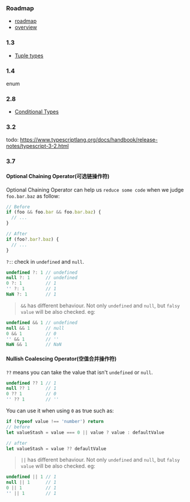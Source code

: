 <!--
abbrlink: 2um498vn
-->

### Roadmap

* [roadmap](https://github.com/Microsoft/TypeScript/wiki/Roadmap)
* [overview](https://www.typescriptlang.org/docs/handbook/release-notes/overview.html)

### 1.3

* [Tuple types](https://www.typescriptlang.org/docs/handbook/release-notes/typescript-1-3.html#tuple-types)

### 1.4

enum

### 2.8

* [Conditional Types](https://www.typescriptlang.org/docs/handbook/release-notes/typescript-2-8.html#conditional-types)

### 3.2

todo: https://www.typescriptlang.org/docs/handbook/release-notes/typescript-3-2.html

### 3.7

#### Optional Chaining Operator(可选链操作符)

Optional Chaining Operator can help us `reduce some code` when we judge `foo.bar.baz` as follow:

```js
// Before
if (foo && foo.bar && foo.bar.baz) {
  // ...
}

// After
if (foo?.bar?.baz) {
  // ...
}
```

`?:`: check in `undefined` and `null`.

```js
undefined ?: 1 // undefined
null ?: 1      // undefined
0 ?: 1         // 1
'' ?: 1        // 1
NaN ?: 1       // 1
```

> `&&` has different behaviour. Not only `undefined` and `null`, but `falsy value` will be also checked. eg:

```js
undefined && 1 // undefined
null && 1      // null
0 && 1         // 0
'' && 1        // ''
NaN && 1       // NaN
```

#### Nullish Coalescing Operator(空值合并操作符)

`??` means you can take the value that isn't `undefined` or `null`.

```js
undefined ?? 1 // 1
null ?? 1      // 1
0 ?? 1         // 0
'' ?? 1        // ''
```

You can use it when using `0` as true such as:

```js
if (typeof value !== 'number') return
// before
let valueStash = value === 0 || value ? value : defaultValue

// after
let valueStash = value ?? defaultValue
```

> `||` has different behaviour. Not only `undefined` and `null`, but `falsy value` will be also checked. eg:

```js
undefined || 1 // 1
null || 1      // 1
0 || 1         // 1
'' || 1        // 1
```